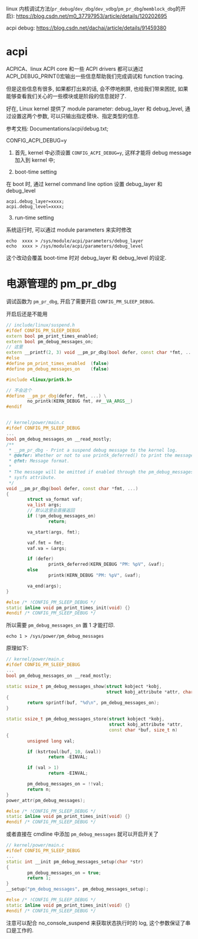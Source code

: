 

linux 内核调试方法(`pr_debug`/`dev_dbg`/`dev_vdbg`/`pm_pr_dbg`/`memblock_dbg`的开启): https://blog.csdn.net/m0_37797953/article/details/120202695

acpi debug: https://blog.csdn.net/dachai/article/details/91459380

# acpi

ACPICA、linux ACPI core 和一些 ACPI drivers 都可以通过 ACPI_DEBUG_PRINT()宏输出一些信息帮助我们完成调试和 function tracing.

但是这些信息有很多, 如果都打出来的话, 会不停地刷屏, 也给我们带来困扰, 如果能够查看我们关心的一些模块或是阶段的信息就好了.

好在, Linux kernel 提供了 module parameter: debug_layer 和 debug_level, 通过设置这两个参数, 可以只输出指定模块、指定类型的信息.

参考文档: Documentations/acpi/debug.txt; 




CONFIG_ACPI_DEBUG=y

1) 首先, kernel 中必须设置 `CONFIG_ACPI_DEBUG=y`, 这样才能将 debug message 加入到 kernel 中; 

2) boot-time setting

在 boot 时, 通过 kernel command line option 设置 debug_layer 和 debug_level

```
acpi.debug_layer=xxxx;
acpi.debug_level=xxxx;
```

3) run-time setting

系统运行时, 可以通过 module parameters 来实时修改

```
echo  xxxx > /sys/module/acpi/parameters/debug_layer
echo  xxxx > /sys/module/acpi/parameters/debug_level
```

这个改动会覆盖 boot-time 时对 debug_layer 和 debug_level 的设定.


# 电源管理的 pm_pr_dbg

调试函数为 `pm_pr_dbg`, 开启了需要开启 `CONFIG_PM_SLEEP_DEBUG`.

开启后还是不能用

```cpp
// include/linux/suspend.h
#ifdef CONFIG_PM_SLEEP_DEBUG
extern bool pm_print_times_enabled;
extern bool pm_debug_messages_on;
// 这里
extern __printf(2, 3) void __pm_pr_dbg(bool defer, const char *fmt, ...);
#else
#define pm_print_times_enabled  (false)
#define pm_debug_messages_on    (false)

#include <linux/printk.h>

// 不会这个
#define __pm_pr_dbg(defer, fmt, ...) \
        no_printk(KERN_DEBUG fmt, ##__VA_ARGS__)
#endif


// kernel/power/main.c
#ifdef CONFIG_PM_SLEEP_DEBUG
...
bool pm_debug_messages_on __read_mostly;
/**
 * __pm_pr_dbg - Print a suspend debug message to the kernel log.
 * @defer: Whether or not to use printk_deferred() to print the message.
 * @fmt: Message format.
 *
 * The message will be emitted if enabled through the pm_debug_messages
 * sysfs attribute.
 */
void __pm_pr_dbg(bool defer, const char *fmt, ...)
{
        struct va_format vaf;
        va_list args;
        // 默认这里会直接返回
        if (!pm_debug_messages_on)
                return;

        va_start(args, fmt);

        vaf.fmt = fmt;
        vaf.va = &args;

        if (defer)
                printk_deferred(KERN_DEBUG "PM: %pV", &vaf);
        else
                printk(KERN_DEBUG "PM: %pV", &vaf);

        va_end(args);
}

#else /* !CONFIG_PM_SLEEP_DEBUG */
static inline void pm_print_times_init(void) {}
#endif /* CONFIG_PM_SLEEP_DEBUG */
```

所以需要 `pm_debug_messages_on` 置 1 才能打印.

```
echo 1 > /sys/power/pm_debug_messages
```

原理如下:

```cpp
// kernel/power/main.c
#ifdef CONFIG_PM_SLEEP_DEBUG
...
bool pm_debug_messages_on __read_mostly;

static ssize_t pm_debug_messages_show(struct kobject *kobj,
                                      struct kobj_attribute *attr, char *buf)
{
        return sprintf(buf, "%d\n", pm_debug_messages_on);
}

static ssize_t pm_debug_messages_store(struct kobject *kobj,
                                       struct kobj_attribute *attr,
                                       const char *buf, size_t n)
{
        unsigned long val;

        if (kstrtoul(buf, 10, &val))
                return -EINVAL;

        if (val > 1)
                return -EINVAL;

        pm_debug_messages_on = !!val;
        return n;
}
power_attr(pm_debug_messages);

#else /* !CONFIG_PM_SLEEP_DEBUG */
static inline void pm_print_times_init(void) {}
#endif /* CONFIG_PM_SLEEP_DEBUG */
```

或者直接在 cmdline 中添加 `pm_debug_messages` 就可以开启开关了

```cpp
// kernel/power/main.c
#ifdef CONFIG_PM_SLEEP_DEBUG
...
static int __init pm_debug_messages_setup(char *str)
{
        pm_debug_messages_on = true;
        return 1;
}
__setup("pm_debug_messages", pm_debug_messages_setup);

#else /* !CONFIG_PM_SLEEP_DEBUG */
static inline void pm_print_times_init(void) {}
#endif /* CONFIG_PM_SLEEP_DEBUG */
```

注意可以配合 no_console_suspend 来获取状态执行时的 log, 这个参数保证了串口是工作的.